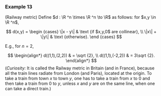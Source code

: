 ### Example 13

(Railway metric) Define $d : \R ^n \times \R ^n \to \R$ as follows: for $x,y \in \R ^n$,

$$ d(x,y) = \begin {cases} \|x - y\| & \text {if $x,y,0$ are collinear}, \\ \|x\| + \|y\| & \text {otherwise}. \end {cases} $$

E.g., for $n = 2$,



$$ \begin{align*} d((1,1),(2,2)) & = \sqrt {2}, \\ d((1,1),(-2,2)) & = 3\sqrt {2}. \end{align*} $$ (_Curiosity:_ It is called the Railway metric in Britain (and in France), because all the train lines radiate from London (and Paris), located at the origin. To take a train from town $x$ to town $y$, one has to take a train from $x$ to $0$ and then take a train from $0$ to $y$, unless $x$ and $y$ are on the same line, when one can take a direct train.)
